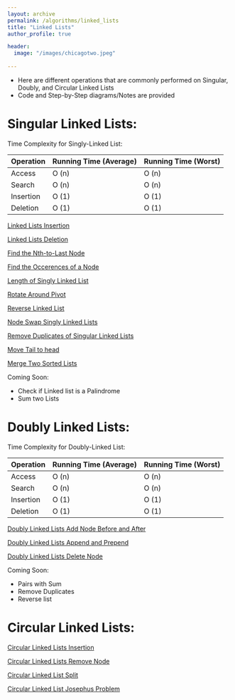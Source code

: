 ```yaml
---
layout: archive
permalink: /algorithms/linked_lists
title: "Linked Lists"
author_profile: true

header:
  image: "/images/chicagotwo.jpeg"
  
---
```



- Here are different operations that are commonly performed on Singular, Doubly, and Circular Linked Lists
- Code and Step-by-Step diagrams/Notes are provided


# Singular Linked Lists:


Time Complexity for Singly-Linked List:

| Operation | Running Time (Average) | Running Time (Worst) |
|-----------|------------------------|----------------------|
| Access    | O (n)                  | O (n)                |
| Search    | O (n)                  | O (n)                |
| Insertion | O (1)                  | O (1)                |
| Deletion  | O (1)                  | O (1)                |

[Linked Lists Insertion](https://devintheengineer.com/algorithms/linked_lists/linked_list_insertion)


[Linked Lists Deletion](https://devintheengineer.com/algorithms/linked_lists/linked_list_deletion)


[Find the Nth-to-Last Node](https://devintheengineer.com/algorithms/linked_lists/linked_list_nth)


[Find the Occerences of a Node](https://devintheengineer.com/algorithms/linked_lists/occurences)

[Length of Singly Linked List](https://devintheengineer.com/algorithms/linked_lists/length)

[Rotate Around Pivot](https://devintheengineer.com/algorithms/linked_lists/rotate)


[Reverse Linked List](https://devintheengineer.com/algorithms/linked_lists/reverse)


[Node Swap Singly Linked Lists](https://devintheengineer.com/algorithms/linked_lists/Node_Swap)


[Remove Duplicates of Singular Linked Lists](https://devintheengineer.com/algorithms/linked_lists/duplicates)

[Move Tail to head](https://devintheengineer.com/algorithms/linked_lists/tail_head)

[Merge Two Sorted Lists](https://devintheengineer.com/algorithms/linked_lists/single_merge)

Coming Soon:
- Check if Linked list is a Palindrome
- Sum two Lists


# Doubly Linked Lists:

Time Complexity for Doubly-Linked List:

| Operation | Running Time (Average) | Running Time (Worst) |
|-----------|------------------------|----------------------|
| Access    | O (n)                  | O (n)                |
| Search    | O (n)                  | O (n)                |
| Insertion | O (1)                  | O (1)                |
| Deletion  | O (1)                  | O (1)                |


[Doubly Linked Lists Add Node Before and After](https://devintheengineer.com/algorithms/linked_lists/double_add)

[Doubly Linked Lists Append and Prepend](https://devintheengineer.com/algorithms/linked_lists/double_append)

[Doubly Linked Lists Delete Node](https://devintheengineer.com/algorithms/linked_lists/double_delete)

Coming Soon:
 - Pairs with Sum
 - Remove Duplicates
 - Reverse list
 

# Circular Linked Lists:

[Circular Linked Lists Insertion](https://devintheengineer.com/algorithms/linked_lists/circular_linked_list_insertion)

[Circular Linked Lists Remove Node](https://devintheengineer.com/algorithms/linked_lists/circular_remove)

[Circular Linked List Split](https://devintheengineer.com/algorithms/linked_lists/linked_split)

[Circular Linked List Josephus Problem](https://devintheengineer.com/algorithms/linked_lists/circular_jos)


